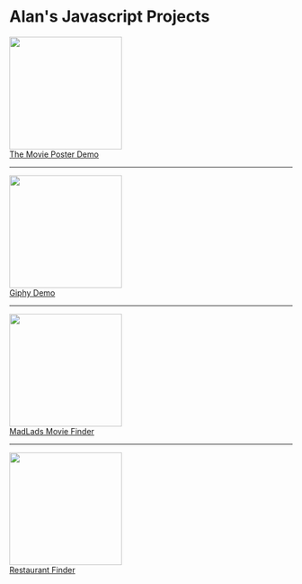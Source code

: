 <style>
  a {
    display: block;
  }
</style>

# Alan's Javascript Projects

<div>
  <img src="https://alanv73.github.io/img/movie_poster.png" width="200">
  <a href="https://alanv73.github.io/movieposter/">The Movie Poster Demo</a>
</div>
<hr/>
<div>
  <img src="https://alanv73.github.io/img/jsGiphy.png" width="200">
  <a href="https://alanv73.github.io/giphy/">Giphy Demo</a>
</div>
<hr/>
<div>
  <img src="https://alanv73.github.io/img/madladmovie.png" width="200">
  <a href="https://alanv73.github.io/MadLads/">MadLads Movie Finder</a>
<div>
<hr/>
<div>
  <img src="https://alanv73.github.io/img/zomato.png" width="200">
  <a href="https://alanv73.github.io/zomatoAPI/">Restaurant Finder</a>
<div>
